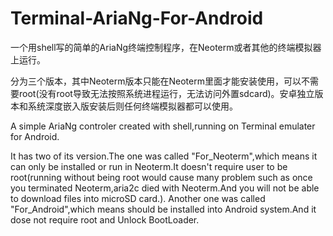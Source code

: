 # Terminal-AriaNg-For-Android
一个用shell写的简单的AriaNg终端控制程序，在Neoterm或者其他的终端模拟器上运行。

分为三个版本，其中Neoterm版本只能在Neoterm里面才能安装使用，可以不需要root(没有root导致无法按照系统进程运行，无法访问外置sdcard)。安卓独立版本和系统深度嵌入版安装后则任何终端模拟器都可以使用。

A simple AriaNg controler created with shell,running on Terminal emulater for Android.

It has two of its version.The one was called "For_Neoterm",which means it can only be installed or run in Neoterm.It doesn't require user to be root(running without being root would cause many problem such as once you terminated Neoterm,aria2c died with Neoterm.And you will not be able to download files into microSD card.).
Another one was called "For_Android",which means should be installed into Android system.And it dose not require root and Unlock BootLoader.